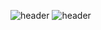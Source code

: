 ![header](https://capsule-render.vercel.app/api?type=wave&color=auto&height=300&section=header&text=Junho%20Kim&fontSize=70)
![header](https://capsule-render.vercel.app/api?type=wave&color=auto&height=300&section=header&text=capsule%20render&fontSize=90)
